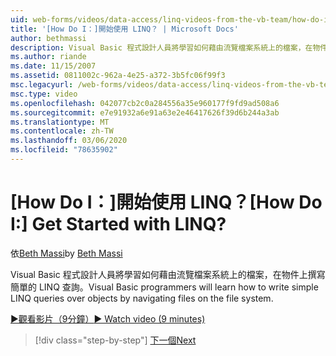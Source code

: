 ```yaml
---
uid: web-forms/videos/data-access/linq-videos-from-the-vb-team/how-do-i-get-started-with-linq
title: '[How Do I：]開始使用 LINQ？ | Microsoft Docs'
author: bethmassi
description: Visual Basic 程式設計人員將學習如何藉由流覽檔案系統上的檔案，在物件上撰寫簡單的 LINQ 查詢。
ms.author: riande
ms.date: 11/15/2007
ms.assetid: 0811002c-962a-4e25-a372-3b5fc06f99f3
msc.legacyurl: /web-forms/videos/data-access/linq-videos-from-the-vb-team/how-do-i-get-started-with-linq
msc.type: video
ms.openlocfilehash: 042077cb2c0a284556a35e960177f9fd9ad508a6
ms.sourcegitcommit: e7e91932a6e91a63e2e46417626f39d6b244a3ab
ms.translationtype: MT
ms.contentlocale: zh-TW
ms.lasthandoff: 03/06/2020
ms.locfileid: "78635902"
---
```

# <a name="how-do-i-get-started-with-linq"></a><span data-ttu-id="ebbbb-104">[How Do I：]開始使用 LINQ？</span><span class="sxs-lookup"><span data-stu-id="ebbbb-104">[How Do I:] Get Started with LINQ?</span></span>

<span data-ttu-id="ebbbb-105">依[Beth Massi](https://github.com/bethmassi)</span><span class="sxs-lookup"><span data-stu-id="ebbbb-105">by [Beth Massi](https://github.com/bethmassi)</span></span>

<span data-ttu-id="ebbbb-106">Visual Basic 程式設計人員將學習如何藉由流覽檔案系統上的檔案，在物件上撰寫簡單的 LINQ 查詢。</span><span class="sxs-lookup"><span data-stu-id="ebbbb-106">Visual Basic programmers will learn how to write simple LINQ queries over objects by navigating files on the file system.</span></span>

[<span data-ttu-id="ebbbb-107">&#9654;觀看影片（9分鐘）</span><span class="sxs-lookup"><span data-stu-id="ebbbb-107">&#9654; Watch video (9 minutes)</span></span>](https://channel9.msdn.com/Blogs/ASP-NET-Site-Videos/how-do-i-get-started-with-linq)

> [!div class="step-by-step"]
> [<span data-ttu-id="ebbbb-108">下一個</span><span class="sxs-lookup"><span data-stu-id="ebbbb-108">Next</span></span>](how-do-i-perform-group-and-aggregate-queries.md)
